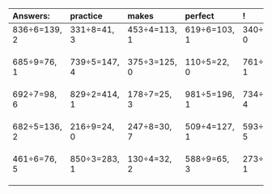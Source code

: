 | Answers: | practice | makes | perfect | ! |
| :--- | :--- | :--- | :--- | :--- |
| 836÷6=139, 2 | 331÷8=41, 3 | 453÷4=113, 1 | 619÷6=103, 1 | 340÷5=68, 0 | 
|   |   |   |   |   | 
|   |   |   |   |   | 
|   |   |   |   |   | 
| 685÷9=76, 1 | 739÷5=147, 4 | 375÷3=125, 0 | 110÷5=22, 0 | 761÷4=190, 1 | 
|   |   |   |   |   | 
|   |   |   |   |   | 
|   |   |   |   |   | 
| 692÷7=98, 6 | 829÷2=414, 1 | 178÷7=25, 3 | 981÷5=196, 1 | 734÷5=146, 4 | 
|   |   |   |   |   | 
|   |   |   |   |   | 
|   |   |   |   |   | 
| 682÷5=136, 2 | 216÷9=24, 0 | 247÷8=30, 7 | 509÷4=127, 1 | 593÷7=84, 5 | 
|   |   |   |   |   | 
|   |   |   |   |   | 
|   |   |   |   |   | 
| 461÷6=76, 5 | 850÷3=283, 1 | 130÷4=32, 2 | 588÷9=65, 3 | 273÷4=68, 1 | 
|   |   |   |   |   | 
|   |   |   |   |   | 
|   |   |   |   |   | 
